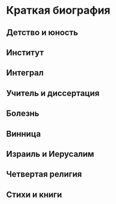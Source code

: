 # Краткая биография

## Детство и юность

## Институт

## Интеграл

## Учитель и диссертация

## Болезнь

## Винница

## Израиль и Иерусалим

## Четвертая религия

## Стихи и книги 

